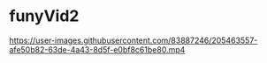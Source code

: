 # funyVid2

https://user-images.githubusercontent.com/83887246/205463557-afe50b82-63de-4a43-8d5f-e0bf8c61be80.mp4
